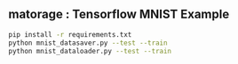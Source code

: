 ## matorage : Tensorflow MNIST Example

```bash
pip install -r requirements.txt
python mnist_datasaver.py --test --train
python mnist_dataloader.py --test --train
```